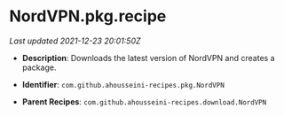 # NordVPN.pkg.recipe

_Last updated 2021-12-23 20:01:50Z_

- **Description**: Downloads the latest version of NordVPN and creates a package.

- **Identifier**: `com.github.ahousseini-recipes.pkg.NordVPN`

- **Parent Recipes**: `com.github.ahousseini-recipes.download.NordVPN`
